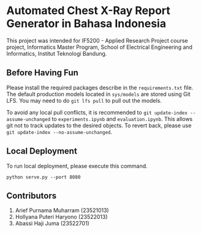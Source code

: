 # Automated Chest X-Ray Report Generator in Bahasa Indonesia

This project was intended for IF5200 - Applied Research Project course project, Informatics Master Program, School of
Electrical Engineering and Informatics, Institut Teknologi Bandung.

## Before Having Fun

Please install the required packages describe in the `requirements.txt` file. The default production models located in `sys/models` are stored using Git LFS. You may need to do `git lfs pull` to pull out the models.

To avoid any local pull conflicts, it is recommended to `git update-index --assume-unchanged` to `experiments.ipynb` and `evaluation.ipynb`. This allows git not to track updates to the desired objects. To revert back, please use `git update-index --no-assume-unchanged`.

## Local Deployment

To run local deployment, please execute this command.

```
python serve.py --port 8080
```

## Contributors

1. Arief Purnama Muharram (23521013)
2. Hollyana Puteri Haryono (23522013)
3. Abassi Haji Juma (23522701)